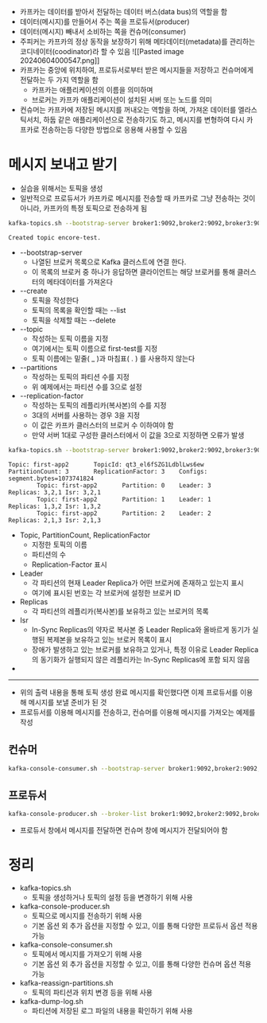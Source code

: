 - 카프카는 데이터를 받아서 전달하는 데이터 버스(data bus)의 역할을 함 
- 데이터(메시지)를 만들어서 주는 쪽을 프로듀서(producer)
- 데이터(메시지) 빼내서 소비하는 쪽을 컨슈머(consumer)
- 주피커는 카프카의 정상 동작을 보장하기 위해 메타데이터(metadata)를 관리하는 코디네이터(coodinator)라 할 수 있음 
![[Pasted image 20240604000547.png]]
- 카프카는 중앙에 위치하여, 프로듀서로부터 받은 메시지들을 저장하고 컨슈머에게 전달하는 두 가지 역할을 함 
	- 카프카는 애플리케이션의 이름을 의미하며 
	- 브로커는 카프카 애플리케이션이 설치된 서버 또는 노드를 의미 
- 컨슈머는 카프카에 저장된 메시지를 꺼내오는 역할을 하며, 가져온 데이터를 엘라스틱서치, 하둡 같은 애플리케이션으로 전송하기도 하고, 메시지를 변형하여 다시 카프카로 전송하는등 다양한 방법으로 응용해 사용할 수 있음 

# 메시지 보내고 받기 
- 실습을 위해서는 토픽을 생성 
- 일반적으로 프로듀서가 카프카로 메시지를 전송할 때 카프카로 그냥 전송하는 것이 아니라, 카프카의 특정 토픽으로 전송하게 됨 
```bash
kafka-topics.sh --bootstrap-server broker1:9092,broker2:9092,broker3:9092 --create --topic encore-test --partitions 1 --replication-factor 3
```

```
Created topic encore-test.
```

- --bootstrap-server
	- 나열된 브로커 목록으로 Kafka 클러스트에 연결 한다. 
	- 이 목록의 브로커 중 하나가 응답하면 클라이언트는 해당 브로커를 통해 클러스터의 메타데이터를 가져온다 
- --create 
	- 토픽을 작성한다 
	- 토픽의 목록을 확인할 때는 --list
	- 토픽을 삭제할 때는 --delete 
- --topic 
	- 작성하는 토픽 이름을 지정 
	- 여기에서는 토픽 이름으로 first-test를 지정 
	- 토픽 이름에는 밑줄( _ )과 마침표( . ) 를 사용하지 않는다 
- --partitions
	- 작성하는 토픽의 파티션 수를 지정 
	- 위 예제에서는 파티션 수를 3으로 설정 
- --replication-factor
	- 작성하는 토픽의 레플리카(복사본)의 수를 지정 
	- 3대의 서버를 사용하는 경우 3을 지정 
	- 이 값은 카프카 클러스터의 브로커 수 이하여야 함 
	- 만약 서버 1대로 구성한 클러스터에서 이 값을 3으로 지정하면 오류가 발생 

```bash
kafka-topics.sh --bootstrap-server broker1:9092,broker2:9092,broker3:9092 --describe --topic encore-test
```

```
Topic: first-app2       TopicId: qt3_el6fSZG1LdblLws6ew PartitionCount: 3       ReplicationFactor: 3    Configs: segment.bytes=1073741824
        Topic: first-app2       Partition: 0    Leader: 3       Replicas: 3,2,1 Isr: 3,2,1
        Topic: first-app2       Partition: 1    Leader: 1       Replicas: 1,3,2 Isr: 1,3,2
        Topic: first-app2       Partition: 2    Leader: 2       Replicas: 2,1,3 Isr: 2,1,3
```
- Topic, PartitionCount, ReplicationFactor
	- 지정한 토픽의 이름 
	- 파티션의 수 
	- Replication-Factor 표시 
- Leader
	- 각 파티션의 현재 Leader Replica가 어떤 브로커에 존재하고 있는지 표시 
	- 여기에 표시된 번호는 각 브로커에 설정한 브로커 ID
- Replicas
	- 각 파티션의 레플리카(복사본)를 보유하고 있는 브로커의 목록 
- Isr
	- In-Sync Replicas의 약자로 복사본 중 Leader Replica와 올바르게 동기가 실행된 복제본을 보유하고 있는 브로커 목록이 표시 
	- 장애가 발생하고 있는 브로커를 보유하고 있거나, 특정 이유로 Leader Replica의 동기화가 실행되지 않은 레플리카는 In-Sync Replicas에 포함 되지 않음 
- 

----
- 위의 출력 내용을 통해 토픽 생성 완료 메시지를 확인했다면 이제 프로듀서를 이용해 메시지를 보낼 준비가 된 것 
- 프로듀서를 이용해 메시지를 전송하고, 컨슈머를 이용해 메시지를 가져오는 예제를 작성 
## 컨슈머 
```bash
kafka-console-consumer.sh --bootstrap-server broker1:9092,broker2:9092,broker3:9092 --topic encore-test
```

## 프로듀서 
```bash
kafka-console-producer.sh --broker-list broker1:9092,broker2:9092,broker3:9092 --topic encore-test
```
- 프로듀서 창에서 메시지를 전달하면 컨슈머 창에 메시지가 전달되어야 함 


# 정리 
- kafka-topics.sh
	- 토픽을 생성하거나 토픽의 설정 등을 변경하기 위해 사용 
- kafka-console-producer.sh
	- 토픽으로 메시지를 전송하기 위해 사용
	- 기본 옵션 외 추가 옵션을 지정할 수 있고, 이를 통해 다양한 프로듀서 옵션 적용 가능 
- kafka-console-consumer.sh
	- 토픽에서 메시지를 가져오기 위해 사용 
	- 기본 옵션 외 추가 옵션을 지정할 수 있고, 이를 통해 다양한 컨슈머 옵션 적용 가능 
- kafka-reassign-partitions.sh
	- 토픽의 파티션과 위치 변경 등을 위해 사용 
- kafka-dump-log.sh
	- 파티션에 저장된 로그 파일의 내용을 확인하기 위해 사용 
